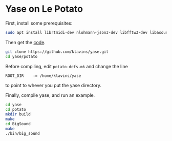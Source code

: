 # Yase on Le Potato

First, install some prerequisites:

```bash
sudo apt install librtmidi-dev nlohmann-json3-dev libfftw3-dev libasound2-dev
```

Then get the [code](https://github.com/klavins/yase). 

```bash
git clone https://github.com/klavins/yase.git
cd yase/potato
```

Before compiling, edit `potato-defs.mk` and change the line

```txt
ROOT_DIR    := /home/klavins/yase
```
to point to whever you put the yase directory.

Finally, compile yase, and run an example. 

```bash
cd yase
cd potato
mkdir build
make
cd BigSound
make
./bin/big_sound
```